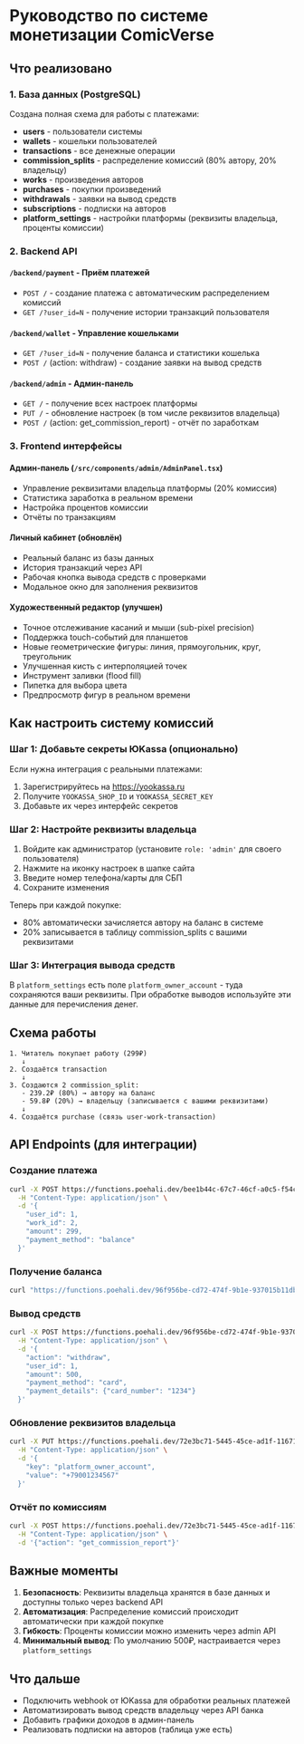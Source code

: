 # Руководство по системе монетизации ComicVerse

## Что реализовано

### 1. База данных (PostgreSQL)
Создана полная схема для работы с платежами:
- **users** - пользователи системы
- **wallets** - кошельки пользователей
- **transactions** - все денежные операции
- **commission_splits** - распределение комиссий (80% автору, 20% владельцу)
- **works** - произведения авторов
- **purchases** - покупки произведений
- **withdrawals** - заявки на вывод средств
- **subscriptions** - подписки на авторов
- **platform_settings** - настройки платформы (реквизиты владельца, проценты комиссии)

### 2. Backend API

#### `/backend/payment` - Приём платежей
- `POST /` - создание платежа с автоматическим распределением комиссий
- `GET /?user_id=N` - получение истории транзакций пользователя

#### `/backend/wallet` - Управление кошельками
- `GET /?user_id=N` - получение баланса и статистики кошелька
- `POST /` (action: withdraw) - создание заявки на вывод средств

#### `/backend/admin` - Админ-панель
- `GET /` - получение всех настроек платформы
- `PUT /` - обновление настроек (в том числе реквизитов владельца)
- `POST /` (action: get_commission_report) - отчёт по заработкам

### 3. Frontend интерфейсы

#### Админ-панель (`/src/components/admin/AdminPanel.tsx`)
- Управление реквизитами владельца платформы (20% комиссия)
- Статистика заработка в реальном времени
- Настройка процентов комиссии
- Отчёты по транзакциям

#### Личный кабинет (обновлён)
- Реальный баланс из базы данных
- История транзакций через API
- Рабочая кнопка вывода средств с проверками
- Модальное окно для заполнения реквизитов

#### Художественный редактор (улучшен)
- Точное отслеживание касаний и мыши (sub-pixel precision)
- Поддержка touch-событий для планшетов
- Новые геометрические фигуры: линия, прямоугольник, круг, треугольник
- Улучшенная кисть с интерполяцией точек
- Инструмент заливки (flood fill)
- Пипетка для выбора цвета
- Предпросмотр фигур в реальном времени

## Как настроить систему комиссий

### Шаг 1: Добавьте секреты ЮKassa (опционально)
Если нужна интеграция с реальными платежами:
1. Зарегистрируйтесь на https://yookassa.ru
2. Получите `YOOKASSA_SHOP_ID` и `YOOKASSA_SECRET_KEY`
3. Добавьте их через интерфейс секретов

### Шаг 2: Настройте реквизиты владельца
1. Войдите как администратор (установите `role: 'admin'` для своего пользователя)
2. Нажмите на иконку настроек в шапке сайта
3. Введите номер телефона/карты для СБП
4. Сохраните изменения

Теперь при каждой покупке:
- 80% автоматически зачисляется автору на баланс в системе
- 20% записывается в таблицу commission_splits с вашими реквизитами

### Шаг 3: Интеграция вывода средств
В `platform_settings` есть поле `platform_owner_account` - туда сохраняются ваши реквизиты.
При обработке выводов используйте эти данные для перечисления денег.

## Схема работы

```
1. Читатель покупает работу (299₽)
   ↓
2. Создаётся transaction
   ↓
3. Создаются 2 commission_split:
   - 239.2₽ (80%) → автору на баланс
   - 59.8₽ (20%) → владельцу (записывается с вашими реквизитами)
   ↓
4. Создаётся purchase (связь user-work-transaction)
```

## API Endpoints (для интеграции)

### Создание платежа
```bash
curl -X POST https://functions.poehali.dev/bee1b44c-67c7-46cf-a0c5-f54c4771d51d \
  -H "Content-Type: application/json" \
  -d '{
    "user_id": 1,
    "work_id": 2,
    "amount": 299,
    "payment_method": "balance"
  }'
```

### Получение баланса
```bash
curl "https://functions.poehali.dev/96f956be-cd72-474f-9b1e-937015b11dbc?user_id=1"
```

### Вывод средств
```bash
curl -X POST https://functions.poehali.dev/96f956be-cd72-474f-9b1e-937015b11dbc \
  -H "Content-Type: application/json" \
  -d '{
    "action": "withdraw",
    "user_id": 1,
    "amount": 500,
    "payment_method": "card",
    "payment_details": {"card_number": "1234"}
  }'
```

### Обновление реквизитов владельца
```bash
curl -X PUT https://functions.poehali.dev/72e3bc71-5445-45ce-ad1f-11671e687ca7 \
  -H "Content-Type: application/json" \
  -d '{
    "key": "platform_owner_account",
    "value": "+79001234567"
  }'
```

### Отчёт по комиссиям
```bash
curl -X POST https://functions.poehali.dev/72e3bc71-5445-45ce-ad1f-11671e687ca7 \
  -H "Content-Type: application/json" \
  -d '{"action": "get_commission_report"}'
```

## Важные моменты

1. **Безопасность**: Реквизиты владельца хранятся в базе данных и доступны только через backend API
2. **Автоматизация**: Распределение комиссий происходит автоматически при каждой покупке
3. **Гибкость**: Проценты комиссии можно изменить через admin API
4. **Минимальный вывод**: По умолчанию 500₽, настраивается через `platform_settings`

## Что дальше

- Подключить webhook от ЮKassa для обработки реальных платежей
- Автоматизировать вывод средств владельцу через API банка
- Добавить графики доходов в админ-панель
- Реализовать подписки на авторов (таблица уже есть)
